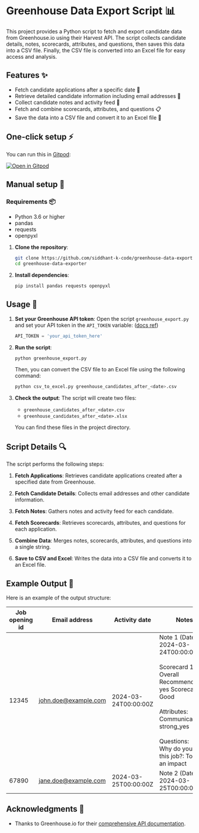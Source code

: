 # Greenhouse Data Export Script 📊

This project provides a Python script to fetch and export candidate data from Greenhouse.io using their Harvest API. The script collects candidate details, notes, scorecards, attributes, and questions, then saves this data into a CSV file. Finally, the CSV file is converted into an Excel file for easy access and analysis.

## Features ✨

- Fetch candidate applications after a specific date 📅
- Retrieve detailed candidate information including email addresses 📧
- Collect candidate notes and activity feed 📝
- Fetch and combine scorecards, attributes, and questions 📋
- Save the data into a CSV file and convert it to an Excel file 📂

## One-click setup ⚡️

You can run this in [Gitpod](https://www.gitpod.io):

[![Open in Gitpod](https://gitpod.io/button/open-in-gitpod.svg)](https://gitpod.io/#https://github.com/Siddhant-K-code/greenhouse-data-exporter)

## Manual setup 🐌

### Requirements 📦

- Python 3.6 or higher
- pandas
- requests
- openpyxl

1. **Clone the repository**:

   ```bash
   git clone https://github.com/siddhant-k-code/greenhouse-data-exporter.git
   cd greenhouse-data-exporter
   ```

2. **Install dependencies**:

   ```bash
   pip install pandas requests openpyxl
   ```

## Usage 🚀

1. **Set your Greenhouse API token**:
   Open the script `greenhouse_export.py` and set your API token in the `API_TOKEN` variable: ([docs ref](https://support.greenhouse.io/hc/en-us/articles/202842799-Create-an-API-key-in-Greenhouse-Recruiting))

   ```python
   API_TOKEN = 'your_api_token_here'
   ```

2. **Run the script**:

   ```bash
   python greenhouse_export.py
   ```

   Then, you can convert the CSV file to an Excel file using the following command:

   ```bash
   python csv_to_excel.py greenhouse_candidates_after_<date>.csv
   ```

3. **Check the output**:
   The script will create two files:

   - `greenhouse_candidates_after_<date>.csv`
   - `greenhouse_candidates_after_<date>.xlsx`

   You can find these files in the project directory.

## Script Details 🔍

The script performs the following steps:

1. **Fetch Applications**:
   Retrieves candidate applications created after a specified date from Greenhouse.

2. **Fetch Candidate Details**:
   Collects email addresses and other candidate information.

3. **Fetch Notes**:
   Gathers notes and activity feed for each candidate.

4. **Fetch Scorecards**:
   Retrieves scorecards, attributes, and questions for each application.

5. **Combine Data**:
   Merges notes, scorecards, attributes, and questions into a single string.

6. **Save to CSV and Excel**:
   Writes the data into a CSV file and converts it to an Excel file.

## Example Output 📁

Here is an example of the output structure:

| Job opening id | Email address        | Activity date        | Notes                                                                                                                                                                                                                               |
| -------------- | -------------------- | -------------------- | ----------------------------------------------------------------------------------------------------------------------------------------------------------------------------------------------------------------------------------- |
| 12345          | john.doe@example.com | 2024-03-24T00:00:00Z | Note 1 (Date: 2024-03-24T00:00:00Z) <br><br> Scorecard 1:<br> Overall Recommendation: yes Scorecard 2: Good <br> <br>Attributes:<br> Communication: strong_yes <br><br> Questions:<br> Why do you want this job?: To make an impact |
| 67890          | jane.doe@example.com | 2024-03-25T00:00:00Z | Note 2 (Date: 2024-03-25T00:00:00Z)                                                                                                                                                                                                 |

## Acknowledgments 🙌

- Thanks to Greenhouse.io for their [comprehensive API documentation](https://developers.greenhouse.io/harvest.html).

